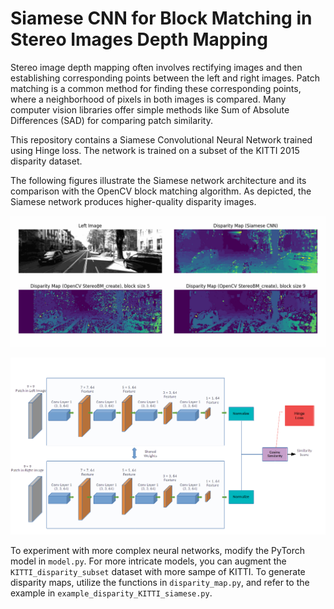 # Siamese CNN for Block Matching in Stereo Images Depth Mapping

Stereo image depth mapping often involves rectifying images and then establishing corresponding points between the left and right images. Patch matching is a common method for finding these corresponding points, where a neighborhood of pixels in both images is compared. Many computer vision libraries offer simple methods like Sum of Absolute Differences (SAD) for comparing patch similarity.

This repository contains a Siamese Convolutional Neural Network trained using Hinge loss. The network is trained on a subset of the KITTI 2015 disparity dataset.

The following figures illustrate the Siamese network architecture and its comparison with the OpenCV block matching algorithm. As depicted, the Siamese network produces higher-quality disparity images.

<p align="center">
  <img src="readme-image/Disparity-Siamse-opencv.gif" alt="Siamese vs OpenCV" width="900">
</p> 
<p align="center">
  <img src="readme-image/model-arch.png" alt="Model Architecture" width="900">
</p> 

To experiment with more complex neural networks, modify the PyTorch model in `model.py`.
For more intricate models, you can augment the `KITTI_disparity_subset` dataset with more sampe of KITTI.
To generate disparity maps, utilize the functions in `disparity_map.py`, and refer to the example in `example_disparity_KITTI_siamese.py`.

